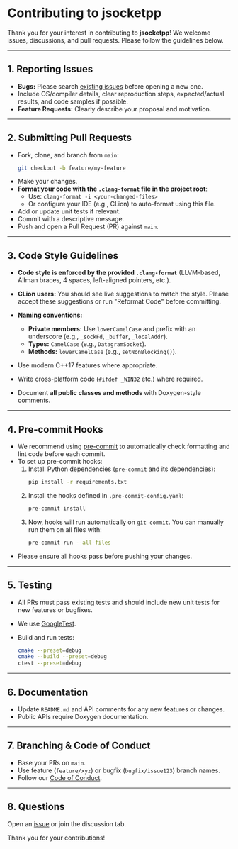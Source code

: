 # Contributing to jsocketpp

Thank you for your interest in contributing to **jsocketpp**!
We welcome issues, discussions, and pull requests. Please follow the guidelines below.

---

## 1. Reporting Issues

- **Bugs:** Please search [existing issues](https://github.com/MangaD/jsocketpp/issues) before opening a new one.
- Include OS/compiler details, clear reproduction steps, expected/actual results, and code samples if possible.
- **Feature Requests:** Clearly describe your proposal and motivation.

---

## 2. Submitting Pull Requests

- Fork, clone, and branch from `main`:
  ```sh
  git checkout -b feature/my-feature
  ```

* Make your changes.
* **Format your code with the `.clang-format` file in the project root**:
    * Use: `clang-format -i <your-changed-files>`
    * Or configure your IDE (e.g., CLion) to auto-format using this file.
* Add or update unit tests if relevant.
* Commit with a descriptive message.
* Push and open a Pull Request (PR) against `main`.

---

## 3. Code Style Guidelines

* **Code style is enforced by the provided `.clang-format`** (LLVM-based, Allman braces, 4 spaces, left-aligned
  pointers, etc.).
* **CLion users:** You should see live suggestions to match the style. Please accept these suggestions or run "Reformat
  Code" before committing.
* **Naming conventions:**

    * **Private members:** Use `lowerCamelCase` and prefix with an underscore (e.g., `_sockFd`, `_buffer`,
      `_localAddr`).
    * **Types:** `CamelCase` (e.g., `DatagramSocket`).
    * **Methods:** `lowerCamelCase` (e.g., `setNonBlocking()`).
* Use modern C++17 features where appropriate.
* Write cross-platform code (`#ifdef _WIN32` etc.) where required.
* Document **all public classes and methods** with Doxygen-style comments.

---

## 4. Pre-commit Hooks

* We recommend using [pre-commit](https://pre-commit.com/) to automatically check formatting and lint code before each
  commit.
* To set up pre-commit hooks:
    1. Install Python dependencies (`pre-commit` and its dependencies):
       ```sh
       pip install -r requirements.txt
       ```
    2. Install the hooks defined in `.pre-commit-config.yaml`:
       ```sh
       pre-commit install
       ```
    3. Now, hooks will run automatically on `git commit`. You can manually run them on all files with:
       ```sh
       pre-commit run --all-files
       ```
* Please ensure all hooks pass before pushing your changes.

---

## 5. Testing

* All PRs must pass existing tests and should include new unit tests for new features or bugfixes.
* We use [GoogleTest](https://github.com/google/googletest).
* Build and run tests:

  ```sh
  cmake --preset=debug
  cmake --build --preset=debug
  ctest --preset=debug
  ```

---

## 6. Documentation

* Update `README.md` and API comments for any new features or changes.
* Public APIs require Doxygen documentation.

---

## 7. Branching & Code of Conduct

* Base your PRs on `main`.
* Use feature (`feature/xyz`) or bugfix (`bugfix/issue123`) branch names.
* Follow our [Code of Conduct](CODE_OF_CONDUCT.md).

---

## 8. Questions

Open an [issue](https://github.com/youruser/jsocketpp/issues) or join the discussion tab.

Thank you for your contributions!
